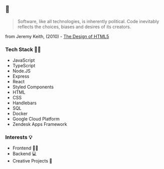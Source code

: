 ## 👋

> Software, like all technologies, is inherently political.
> Code inevitably reflects the choices, biases and desires of its creators.

from Jeremy Keith, (2010) - [The Design of HTML5](https://adactio.com/articles/1704)

### Tech Stack 👩‍💻
* JavaScript
* TypeScript
* Node.JS
* Express
* React
* Styled Components
* HTML
* CSS
* Handlebars
* SQL
* Docker
* Google Cloud Platform
* Zendesk Apps Framework


### Interests 💡
* Frontend 👩‍🎨
* Backend 💻
* Creative Projects 🌼
